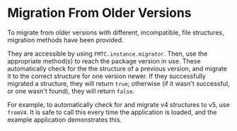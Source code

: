 # Migration From Older Versions

To migrate from older versions with different, incompatible, file structures, migration methods have been provided.

They are accessible by using `FMTC.instance.migrator`. Then, use the appropriate method(s) to reach the package version in use. These automatically check for the the structure of a previous version, and migrate it to the correct structure for one version newer. If they successfully migrated a structure, they will return `true`; otherwise (if it wasn't successful, or one wasn't found), they will return `false`.

For example, to automatically check for and migrate v4 structures to v5, use `fromV4`. It is safe to call this every time the application is loaded, and the example application demonstrates this.
